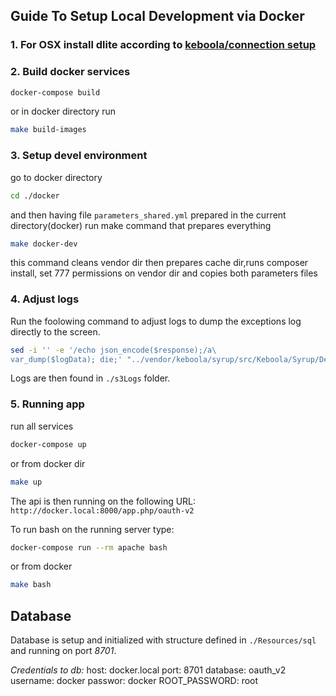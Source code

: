 ## Guide To Setup Local Development via Docker
### 1. For OSX install dlite according to [keboola/connection setup](https://github.com/keboola/connection/blob/master/DOCKER.md#mac-osx)

### 2. Build docker services
```bash
docker-compose build
```
or in docker directory run
```bash
make build-images
```
### 3. Setup devel environment
go to docker directory
```bash
cd ./docker
```
and then having file `parameters_shared.yml` prepared in the current directory(docker) run make command that prepares everything
```bash
make docker-dev
```
this command cleans vendor dir then prepares cache dir,runs composer install, set 777 permissions on vendor dir and copies both parameters files

### 4. Adjust logs
Run the foolowing command to adjust logs to dump the exceptions log directly to the screen.
```bash
sed -i '' -e '/echo json_encode($response);/a\
var_dump($logData); die;' "../vendor/keboola/syrup/src/Keboola/Syrup/Debug/ExceptionHandler.php"
```
Logs are then found in `./s3Logs` folder.

### 5. Running app
run all services
```bash
docker-compose up
```
or from docker dir
```bash
make up
```

The api is then running on the following URL:
`http://docker.local:8000/app.php/oauth-v2`

To run bash on the running server type:
```bash
docker-compose run --rm apache bash
```
or from docker
```bash
make bash
```

## Database
Database is setup and initialized with structure defined in `./Resources/sql` and running on port *8701*.

*Credentials to db:*
host: docker.local
port: 8701
database: oauth_v2
username: docker
passwor: docker
ROOT_PASSWORD: root
